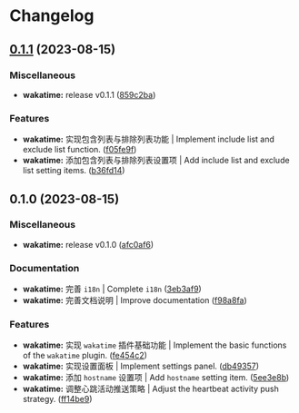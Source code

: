 # Changelog

## [0.1.1](https://github.com/Zuoqiu-Yingyi/siyuan-plugin-wakatime/compare/v0.1.0...v0.1.1) (2023-08-15)


### Miscellaneous

* **wakatime:** release v0.1.1 ([859c2ba](https://github.com/Zuoqiu-Yingyi/siyuan-plugin-wakatime/commit/859c2ba2229a212605c11ed12ec3c89ed360ffa0))


### Features

* **wakatime:** 实现包含列表与排除列表功能 | Implement include list and exclude list function. ([f05fe9f](https://github.com/Zuoqiu-Yingyi/siyuan-plugin-wakatime/commit/f05fe9f757f3f70af8ee4ebe1a10260fa72e9e68))
* **wakatime:** 添加包含列表与排除列表设置项 | Add include list and exclude list setting items. ([b36fd14](https://github.com/Zuoqiu-Yingyi/siyuan-plugin-wakatime/commit/b36fd143190da79fcebfb4137b60d10912b5d80a))

## 0.1.0 (2023-08-15)


### Miscellaneous

* **wakatime:** release v0.1.0 ([afc0af6](https://github.com/Zuoqiu-Yingyi/siyuan-plugin-wakatime/commit/afc0af694c6ddedc1773da391bd0fd87f68433a3))


### Documentation

* **wakatime:** 完善 `i18n` | Complete `i18n` ([3eb3af9](https://github.com/Zuoqiu-Yingyi/siyuan-plugin-wakatime/commit/3eb3af9cc117ae5d3a587e70f9dd3f3e6747d088))
* **wakatime:** 完善文档说明 | Improve documentation ([f98a8fa](https://github.com/Zuoqiu-Yingyi/siyuan-plugin-wakatime/commit/f98a8faf655d49a7d56591995ca91d6cd1d10c46))


### Features

* **wakatime:** 实现 `wakatime` 插件基础功能 | Implement the basic functions of the `wakatime` plugin. ([fe454c2](https://github.com/Zuoqiu-Yingyi/siyuan-plugin-wakatime/commit/fe454c213dfb8d70c134820f5a64c44ef025286c))
* **wakatime:** 实现设置面板 | Implement settings panel. ([db49357](https://github.com/Zuoqiu-Yingyi/siyuan-plugin-wakatime/commit/db49357caddb58917ccbeefb57ab46e088e120ac))
* **wakatime:** 添加 `hostname` 设置项 | Add `hostname` setting item. ([5ee3e8b](https://github.com/Zuoqiu-Yingyi/siyuan-plugin-wakatime/commit/5ee3e8b8f945e71ff0f93f64555dc8a17f05d285))
* **wakatime:** 调整心跳活动推送策略 | Adjust the heartbeat activity push strategy. ([ff14be9](https://github.com/Zuoqiu-Yingyi/siyuan-plugin-wakatime/commit/ff14be967bde68dfd33c90bd7ad337ee7704776b))
